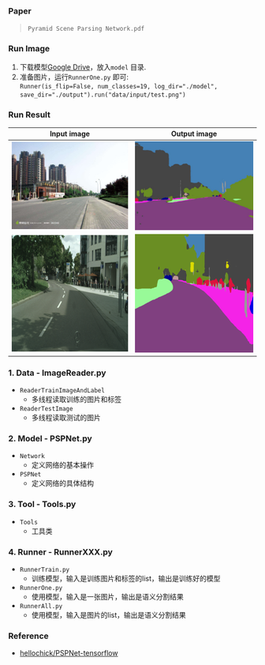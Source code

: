 ### Paper
> `Pyramid Scene Parsing Network.pdf`

### Run Image
1. 下载模型[Google Drive](https://drive.google.com/open?id=0B9CKOTmy0DyaV09LajlTa0Z2WFU)，放入`model` 目录.
2. 准备图片，运行`RunnerOne.py` 即可:  
    `Runner(is_flip=False, num_classes=19, log_dir="./model", save_dir="./output").run("data/input/test.png")`

### Run Result
Input image                 |  Output image
:--------------------------:|:---------------------------:
![](readme/input/test.jpg) | ![](readme/output/test.jpg)
![](readme/input/test.png) | ![](readme/output/test.png)

### 1. Data - ImageReader.py
- `ReaderTrainImageAndLabel` 
    - 多线程读取训练的图片和标签
- `ReaderTestImage`
    - 多线程读取测试的图片

### 2. Model - PSPNet.py
- `Network`
    - 定义网络的基本操作
- `PSPNet`
    - 定义网络的具体结构

### 3. Tool - Tools.py
- `Tools`
    - 工具类

### 4. Runner - RunnerXXX.py
- `RunnerTrain.py`
    - 训练模型，输入是训练图片和标签的list，输出是训练好的模型
- `RunnerOne.py`
    - 使用模型，输入是一张图片，输出是语义分割结果
- `RunnerAll.py`
    - 使用模型，输入是图片的list，输出是语义分割结果

### Reference
* [hellochick/PSPNet-tensorflow](https://github.com/hellochick/PSPNet-tensorflow)
